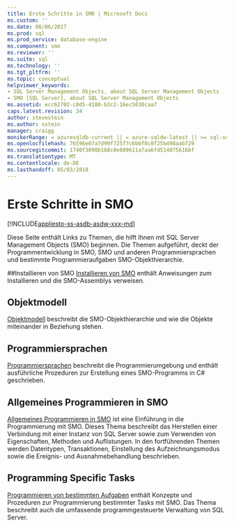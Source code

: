 ```yaml
---
title: Erste Schritte in SMO | Microsoft Docs
ms.custom: ''
ms.date: 08/06/2017
ms.prod: sql
ms.prod_service: database-engine
ms.component: smo
ms.reviewer: ''
ms.suite: sql
ms.technology: ''
ms.tgt_pltfrm: ''
ms.topic: conceptual
helpviewer_keywords:
- SQL Server Management Objects, about SQL Server Management Objects
- SMO [SQL Server], about SQL Server Management Objects
ms.assetid: ecc62702-c0d5-4180-b3c2-16ec5030caa7
caps.latest.revision: 34
author: stevestein
ms.author: sstein
manager: craigg
monikerRange: = azuresqldb-current || = azure-sqldw-latest || >= sql-server-2016 || = sqlallproducts-allversions
ms.openlocfilehash: 76596e07a7d99f725f7c6b6f0c0f25b498aab729
ms.sourcegitcommit: 1740f3090b168c0e809611a7aa6fd514075616bf
ms.translationtype: MT
ms.contentlocale: de-DE
ms.lasthandoff: 05/03/2018
---
```

# <a name="getting-started-in-smo"></a>Erste Schritte in SMO
[!INCLUDE[appliesto-ss-asdb-asdw-xxx-md](../../includes/appliesto-ss-asdb-asdw-xxx-md.md)]

Diese Seite enthält Links zu Themen, die hilft Ihnen mit SQL Server Management Objects (SMO) beginnen. Die Themen aufgeführt, deckt der Programmentwicklung in SMO, SMO und anderen Programmiersprachen und bestimmte Programmieraufgaben SMO-Objekthierarchie.  
 
##<a name="installing-smo"></a>Installieren von SMO
[Installieren von SMO](installing-smo.md) enthält Anweisungen zum Installieren und die SMO-Assemblys verweisen.

## <a name="object-model"></a>Objektmodell  
[Objektmodell](../../relational-databases/server-management-objects-smo/smo-object-model.md) beschreibt die SMO-Objekthierarchie und wie die Objekte miteinander in Beziehung stehen.  
  
## <a name="programming-languages"></a>Programmiersprachen  
[Programmiersprachen](../../relational-databases/server-management-objects-smo/smo-programming-languages.md) beschreibt die Programmierumgebung und enthält ausführliche Prozeduren zur Erstellung eines SMO-Programms in C# geschrieben.  
  
## <a name="general-programming-in-smo"></a>Allgemeines Programmieren in SMO  
[Allgemeines Programmieren in SMO](../../relational-databases/server-management-objects-smo/create-program/creating-smo-programs.md) ist eine Einführung in die Programmierung mit SMO. Dieses Thema beschreibt das Herstellen einer Verbindung mit einer Instanz von SQL Server sowie zum Verwenden von Eigenschaften, Methoden und Auflistungen. In den fortführenden Themen werden Datentypen, Transaktionen, Einstellung des Aufzeichnungsmodus sowie die Ereignis- und Ausnahmebehandlung beschrieben.  
  
## <a name="programming-specific-tasks"></a>Programming Specific Tasks  
[Programmieren von bestimmten Aufgaben](../../relational-databases/server-management-objects-smo/tasks/programming-specific-tasks.md) enthält Konzepte und Prozeduren zur Programmierung bestimmter Tasks mit SMO. Das Thema beschreibt auch die umfassende programmgesteuerte Verwaltung von SQL Server.  
  
  
